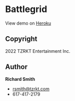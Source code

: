 # Battlegrid

View demo on [Heroku](battlegrid-react-app.heroku.com)

## Copyright
2022 TZRKT Entertainment Inc.

## Author
**Richard Smith**
- rsmith@tzrkt.com
- 617-417-2179
